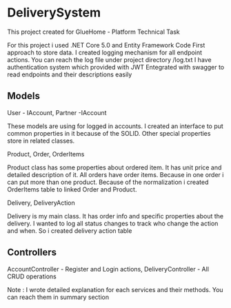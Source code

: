 # DeliverySystem
This project created for GlueHome - Platform Technical Task

For this project i used .NET Core 5.0 and Entity Framework Code First approach to store data.
I created logging mechanism for all endpoint actions. You can reach the log file under project directory /log.txt
I have authentication system which provided with JWT
Entegrated with swagger to read endpoints and their descriptions easily

Models
------------
User - IAccount,
Partner -IAccount

These models are using for logged in accounts. I created an interface to put common properties in it because of the SOLID. Other special properties store in related classes.

Product,
Order,
OrderItems

Product class has some properties about ordered item. It has unit price and detailed description of it.
All orders have order items. Because in one order i can put more than one product. Because of the normalization i created OrderItems table to linked Order and Product.

Delivery,
DeliveryAction

Delivery is my main class. It has order info and specific properties about the delivery.
I wanted to log all status changes to track who change the action and when. So i created delivery action table

Controllers
---------------
AccountController - Register and Login actions,
DeliveryController - All CRUD operations

Note : I wrote detailed explanation for each services and their methods. You can reach them in summary section
